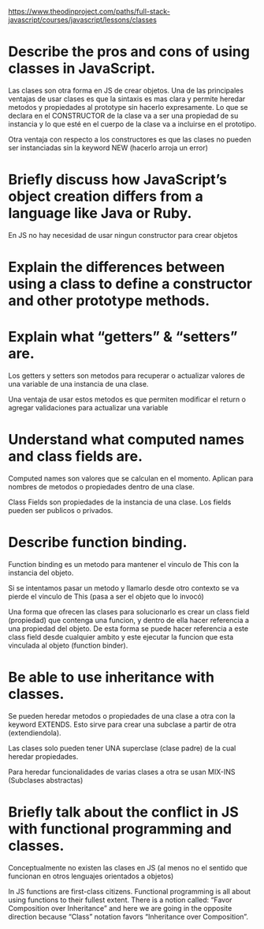 https://www.theodinproject.com/paths/full-stack-javascript/courses/javascript/lessons/classes

# Describe the pros and cons of using classes in JavaScript.

Las clases son otra forma en JS de crear objetos. Una de las principales ventajas de usar clases es que la sintaxis es mas clara y permite heredar metodos y propiedades al prototype sin hacerlo expresamente. Lo que se declara en el CONSTRUCTOR de la clase va a ser una propiedad de su instancia y lo que esté en el cuerpo de la clase va a incluirse en el prototipo.

Otra ventaja con respecto a los constructores es que las clases no pueden ser instanciadas sin la keyword NEW (hacerlo arroja un error)

# Briefly discuss how JavaScript’s object creation differs from a language like Java or Ruby.

En JS no hay necesidad de usar ningun constructor para crear objetos

# Explain the differences between using a class to define a constructor and other prototype methods.

<!-- ! NI IDEA ! -->

# Explain what “getters” & “setters” are.

Los getters y setters son metodos para recuperar o actualizar valores de una variable de una instancia de una clase.

Una ventaja de usar estos metodos es que permiten modificar el return o agregar validaciones para actualizar una variable

# Understand what computed names and class fields are.

Computed names son valores que se calculan en el momento. Aplican para nombres de metodos o propiedades dentro de una clase.

Class Fields son propiedades de la instancia de una clase. Los fields pueden ser publicos o privados.

# Describe function binding.

Function binding es un metodo para mantener el vinculo de This con la instancia del objeto.

Si se intentamos pasar un metodo y llamarlo desde otro contexto se va pierde el vinculo de This (pasa a ser el objeto que lo invocó)

Una forma que ofrecen las clases para solucionarlo es crear un class field (propiedad) que contenga una funcion, y dentro de ella hacer referencia a una propiedad del objeto. De esta forma se puede hacer referencia a este class field desde cualquier ambito y este ejecutar la funcion que esta vinculada al objeto (function binder).

# Be able to use inheritance with classes.

Se pueden heredar metodos o propiedades de una clase a otra con la keyword EXTENDS. Esto sirve para crear una subclase a partir de otra (extendiendola).

Las clases solo pueden tener UNA superclase (clase padre) de la cual heredar propiedades.

Para heredar funcionalidades de varias clases a otra se usan MIX-INS (Subclases abstractas)

<!-- !!!!!!!!!!!! QUE SON???????? !!!!!!!!!!!!! -->

# Briefly talk about the conflict in JS with functional programming and classes.

Conceptualmente no existen las clases en JS (al menos no el sentido que funcionan en otros lenguajes orientados a objetos)

<!--! Y NO SE QUE MAS -->

In JS functions are first-class citizens. Functional programming is all about using functions to their fullest extent. There is a notion called: “Favor Composition over Inheritance” and here we are going in the opposite direction because “Class” notation favors “Inheritance over Composition”.
